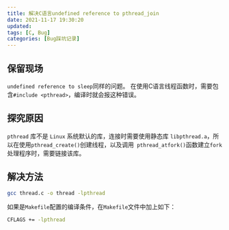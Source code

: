 ```yaml
---
title: 解决C语言undefined reference to pthread_join
date: 2021-11-17 19:30:20
updated:
tags: [C, Bug]
categories: [Bug踩坑记录]
---
```


## 保留现场
`undefined reference to sleep`同样的问题。
在使用C语言线程函数时，需要包含`#include <pthread>`，编译时就会报这种错误。

## 探究原因

`pthread` 库不是 `Linux` 系统默认的库，连接时需要使用静态库 `libpthread.a`，所以在使用`pthread_create()`创建线程，以及调用` pthread_atfork()`函数建立`fork`处理程序时，需要链接该库。

## 解决方法

```bash
gcc thread.c -o thread -lpthread

```



如果是`Makefile`配置的编译条件，在`Makefile`文件中加上如下：

```bash
CFLAGS += -lpthread
```

